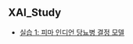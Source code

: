 ## XAI_Study

- [실습 1: 피마 인디언 당뇨병 결정 모델](https://github.com/sxzeu/XAI_study/blob/main/4_PimaIndian_diabetes_set_project.ipynb)
